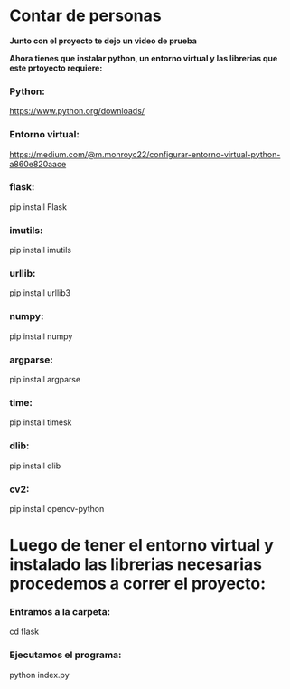 <h1>Contar de personas</h1>
<p><b>Junto con el proyecto te dejo un video de prueba</b></p>
<p><b>Ahora tienes que instalar python, un entorno virtual y las librerias que este prtoyecto requiere:</b></p>
<p><h3>Python:</h3><a href="https://www.python.org/downloads/">https://www.python.org/downloads/</a></p>
<p><h3>Entorno virtual:</h3><a href="https://medium.com/@m.monroyc22/configurar-entorno-virtual-python-a860e820aace">https://medium.com/@m.monroyc22/configurar-entorno-virtual-python-a860e820aace</a></p>
<p><h3>flask:</h3>pip install Flask</p>
<p><h3>imutils:</h3>pip install imutils</p>
<p><h3>urllib:</h3>pip install urllib3</p>
<p><h3>numpy:</h3>pip install numpy</p>
<p><h3>argparse:</h3>pip install argparse</p>
<p><h3>time:</h3>pip install timesk</p>
<p><h3>dlib:</h3>pip install dlib</p>
<p><h3>cv2:</h3>pip install opencv-python</p>
<h1>Luego de tener el entorno virtual y instalado las librerias necesarias procedemos a correr el proyecto:</h1>
<p><h3>Entramos a la carpeta:</h3>cd flask</p>
<p><h3>Ejecutamos el programa:</h3>python index.py</p>